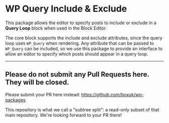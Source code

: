 # WP Query Include & Exclude

This package allows the editor to specify posts to include or exclude in a **Query Loop** block
when used in the Block Editor. 

The core block supports the include and exclude attributes, since the query loop uses `WP_Query` 
when rendering. Any attribute that can be passed to `WP_Query` can be included, so we use this
package to provide an interface to allow an editor to specify which posts should appear in a
query loop. 

---

Please do not submit any Pull Requests here. They will be closed.
---

Please submit your PR here instead: https://github.com/boxuk/wp-packages

This repository is what we call a "subtree split": a read-only subset of that main repository.
We're looking forward to your PR there!
